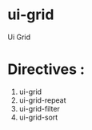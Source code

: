 # ui-grid
Ui Grid

# Directives :
1. ui-grid
2. ui-grid-repeat 
3. ui-grid-filter
4. ui-grid-sort



